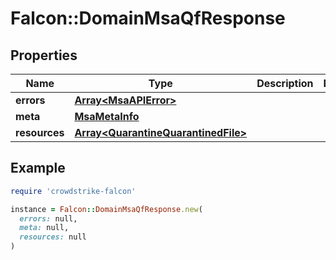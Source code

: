 # Falcon::DomainMsaQfResponse

## Properties

| Name | Type | Description | Notes |
| ---- | ---- | ----------- | ----- |
| **errors** | [**Array&lt;MsaAPIError&gt;**](MsaAPIError.md) |  |  |
| **meta** | [**MsaMetaInfo**](MsaMetaInfo.md) |  |  |
| **resources** | [**Array&lt;QuarantineQuarantinedFile&gt;**](QuarantineQuarantinedFile.md) |  |  |

## Example

```ruby
require 'crowdstrike-falcon'

instance = Falcon::DomainMsaQfResponse.new(
  errors: null,
  meta: null,
  resources: null
)
```

